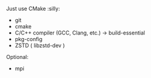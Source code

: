 Just use CMake :silly:


- git
- cmake
- C/C++ compiler (GCC, Clang, etc.) -> build-essential
- pkg-config
- ZSTD ( libzstd-dev )

Optional:
- mpi